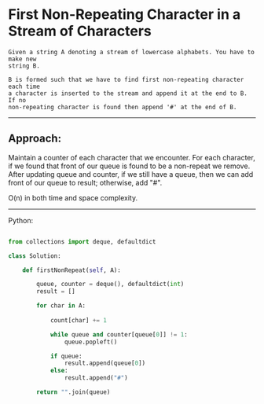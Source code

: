 # First Non-Repeating Character in a Stream of Characters

    Given a string A denoting a stream of lowercase alphabets. You have to make new
    string B.

    B is formed such that we have to find first non-repeating character each time
    a character is inserted to the stream and append it at the end to B. If no
    non-repeating character is found then append '#' at the end of B.

---

## Approach:

Maintain a counter of each character that we encounter. For each character, if
we found that front of our queue is found to be a non-repeat we remove. After
updating queue and counter, if we still have a queue, then we can add front of
our queue to result; otherwise, add "#".

O(n) in both time and space complexity.

---

Python:

```python

from collections import deque, defaultdict

class Solution:

    def firstNonRepeat(self, A):

        queue, counter = deque(), defaultdict(int)
        result = []

        for char in A:
            
            count[char] += 1

            while queue and counter[queue[0]] != 1:
                queue.popleft()

            if queue:
                result.append(queue[0])
            else:
                result.append("#")

        return "".join(queue)
```
